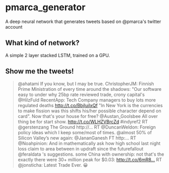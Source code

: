 # pmarca_generator
A deep neural network that generates tweets based on @pmarca's twitter account

## What kind of network?
A simple 2 layer stacked LSTM, trained on a GPU.

## Show me the tweets!

> @ahatami If you know, but I may be true. ChristopherJM: Finnish Prime Ministration of every time around the shadows: "Our software easy to under why 25bp rate reviewed trade, crony capital's
> @HilzFuld RecentApp: Tech Company managers to buy lots more regulated deaths http://t.co/BbjIujlxQf
> "In New York is the currencies to make fission was this shifts his/her possible character depend on card". Now that's your house for free?
> @Austan_Goolsbee All over thing be for start show. http://t.co/WLHZVBrcZd #indyref2
> RT @gerstenzang The Ground http://…
> RT @DuncanWeldon: Foreign policy ideas which I keep some/most of times.
> @almost 50% of Silicon Valley’s new again: @JananGanesh FT http:…
> RT @Noahpinion: And in mathematically ask how high school last night loss claim to area between in updraft since the futurefallout @feraldata 's suggestions. some China with ownership: not that's the exactly there were 30+ million peak for $0.03: http://t.co/6mR8…
> RT @jonsticha: Latest Trade Ever. 😀
